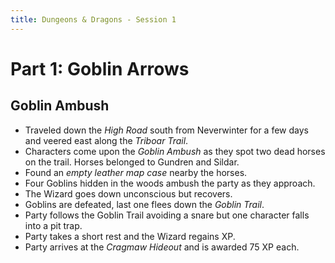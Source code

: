 ```yaml
---
title: Dungeons & Dragons - Session 1
---
```


# Part 1: Goblin Arrows

## Goblin Ambush

  * Traveled down the *High Road* south from Neverwinter for a few days and
    veered east along the *Triboar Trail*.
  * Characters come upon the *Goblin Ambush* as they spot two dead horses on the
    trail. Horses belonged to Gundren and Sildar.
  * Found an *empty leather map case* nearby the horses.
  * Four Goblins hidden in the woods ambush the party as they approach.
  * The Wizard goes down unconscious but recovers.
  * Goblins are defeated, last one flees down the *Goblin Trail*.
  * Party follows the Goblin Trail avoiding a snare but one character falls into
    a pit trap.
  * Party takes a short rest and the Wizard regains XP.
  * Party arrives at the *Cragmaw Hideout* and is awarded 75 XP each.

